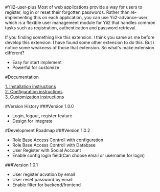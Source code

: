 #Yii2-user-plus
Most of web applications provide a way for users to register, log in or reset their forgotten passwords. Rather than re-implementing this on each application, you can use Yii2-advance-user which is a flexible user management module for Yii2 that handles common tasks such as registration, authentication and password retrieval. 

If you finding something like this extension. I think you same as me before develop this extension. I have found some other extension to do this. But i notice some weakness of those that extension. So what's make extension different?

+ Easy for start implement
+ Powerful for customize

#Documentation

[1. Installation instructions](https://github.com/johnitvn/yii2-user-plus/blob/master/docs/INSTALLATION.md)
<BR>
[2. Configuration instructions](https://github.com/johnitvn/yii2-user-plus/blob/master/docs/CONFIGURATION.md)
<BR>
[3. Customization instructions](https://github.com/johnitvn/yii2-user-plus/blob/master/docs/CUSTOMIZATION.md)

#Version History
###Version 1.0.0
- Login, logout, register feature
- Design for integrate

#Development Roadmap
###Version 1.0.2
- Role Base Access Controll with configuration
- Role Base Access Controll with Database
- User Register with Social Account
- Enable config login field(Can choose email or username for login)

###Version 1.0.1
- User register acvation by email
- User reset password by email
- Enable filter for backend/frontend



